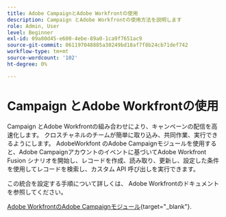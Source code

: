 ```yaml
---
title: Adobe CampaignとAdobe Workfrontの使用
description: Campaign とAdobe Workfrontの使用方法を説明します
role: Admin, User
level: Beginner
exl-id: 09a80d45-e600-4ebe-89a0-1ca9f7651ac9
source-git-commit: 061197048885a30249bd18af7f8b24cb71def742
workflow-type: tm+mt
source-wordcount: '102'
ht-degree: 0%

---
```


# Campaign とAdobe Workfrontの使用

Campaign とAdobe Workfrontの組み合わせにより、キャンペーンの配信を高速化します。 クロスチャネルのチームが簡単に取り込み、共同作業、実行できるようにします。 AdobeWorkfont のAdobe Campaignモジュールを使用すると、Adobe Campaignアカウントのイベントに基づいてAdobe Workfront Fusion シナリオを開始し、レコードを作成、読み取り、更新し、設定した条件を使用してレコードを検索し、カスタム API 呼び出しを実行できます。


この統合を設定する手順について詳しくは、 Adobe Workfrontのドキュメントを参照してください。


[Adobe WorkfrontのAdobe Campaignモジュール](https://experienceleague.adobe.com/docs/workfront/using/adobe-workfront-fusion/fusion-apps-and-modules/adobe-campaign-classic-connector.html){target="_blank"}.
